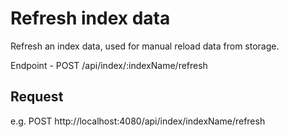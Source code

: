# Refresh index data

Refresh an index data, used for manual reload data from storage.

Endpoint - POST /api/index/:indexName/refresh

## Request

e.g. 
POST http://localhost:4080/api/index/indexName/refresh
